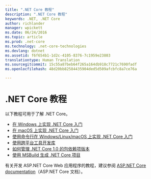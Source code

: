```yaml
---
title: ".NET Core 教程"
description: ".NET Core 教程"
keywords: .NET, .NET Core
author: richlander
manager: wpickett
ms.date: 06/24/2016
ms.topic: article
ms.prod: .net-core
ms.technology: .net-core-technologies
ms.devlang: dotnet
ms.assetid: f6f654b1-1d2c-4105-8376-7c1959e23803
translationtype: Human Translation
ms.sourcegitcommit: 15c55a87beb64f265a164db918c7721c7690fadf
ms.openlocfilehash: 48d20bb82584435904ded5d509afcbfc8a7ce76a

---
```


# <a name="net-core-tutorials"></a>.NET Core 教程

以下教程可用于了解 .NET Core。

- [在 Windows 上实现 .NET Core 入门](using-on-windows.md)
- [在 macOS 上实现 .NET Core 入门](using-on-macos.md)
- [使用命令行在 Windows/Linux/macOS 上实现 .NET Core 入门](using-with-xplat-cli.md)
- [使用跨平台工具开发库](libraries.md)
- [如何管理 .NET Core 1.0 的包依赖项版本](managing-package-dependency-versions.md)
- [使用 MSBuild 生成 .NET Core 项目](target-dotnetcore-with-msbuild.md)

有关开发 ASP.NET Core Web 应用程序的教程，建议参阅 [ASP.NET Core documentation](https://docs.asp.net)（ASP.NET Core 文档）。


<!--HONumber=Nov16_HO3-->


